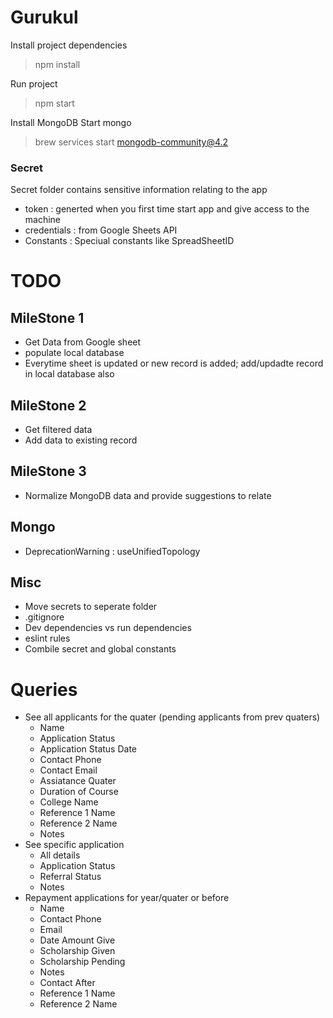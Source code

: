 # Gurukul

Install project dependencies
>npm install

Run project
>npm start

Install MongoDB
Start mongo
>brew services start mongodb-community@4.2

### Secret
Secret folder contains sensitive information relating to the app
* token : generted when you first time start app and give access to the machine
* credentials : from Google Sheets API
* Constants : Speciual constants like SpreadSheetID

# TODO

## MileStone 1
* Get Data from Google sheet
* populate local database
* Everytime sheet is updated or new record is added; add/updadte record in local database also

## MileStone 2
* Get filtered data
* Add data to existing record

## MileStone 3
* Normalize MongoDB data and provide suggestions to relate

## Mongo
* DeprecationWarning : useUnifiedTopology

## Misc
* Move secrets to seperate folder
* .gitignore
* Dev dependencies vs run dependencies
* eslint rules
* Combile secret and global constants

# Queries

* See all applicants for the quater (pending applicants from prev quaters)
  * Name
  * Application Status
  * Application Status Date
  * Contact Phone
  * Contact Email
  * Assiatance Quater
  * Duration of Course
  * College Name
  * Reference 1 Name
  * Reference 2 Name
  * Notes
* See specific application
  * All details
  * Application Status
  * Referral Status
  * Notes
* Repayment applications for year/quater or before
  * Name
  * Contact Phone
  * Email
  * Date Amount Give
  * Scholarship Given
  * Scholarship Pending
  * Notes
  * Contact After
  * Reference 1 Name
  * Reference 2 Name

